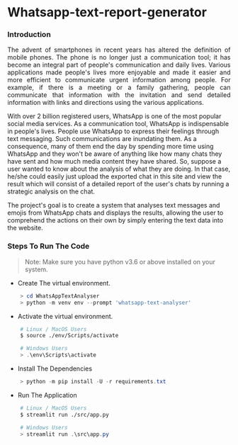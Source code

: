 # Whatsapp-text-report-generator
### Introduction

<p align="justify">
The advent of smartphones in recent years has altered the definition of mobile phones. The phone is no longer just a communication tool; it has become an integral part of people's communication and daily lives. Various applications made people's lives more enjoyable and made it easier and more efficient to communicate urgent information among people. For example, if there is a meeting or a family gathering, people can communicate that information with the invitation and send detailed information with links and directions using the various applications.

With over 2 billion registered users, WhatsApp is one of the most popular social media services. As a communication tool, WhatsApp is indispensable in people's lives. People use WhatsApp to express their feelings through text messaging. Such communications are inundating them. As a consequence, many of them end the day by spending more time using WhatsApp and they won't be aware of anything like how many chats they have sent and how much media content they have shared. So, suppose a user wanted to know about the analysis of what they are doing. In that case, he/she could easily just upload the exported chat in this site and view the result which will consist of a detailed report of the user's chats by running a strategic analysis on the chat.

The project's goal is to create a system that analyses text messages and emojis from WhatsApp chats and displays the results, allowing the user to comprehend the actions on their own by simply entering the text data into the website.

</p>

### Steps To Run The Code

> Note: Make sure you have python v3.6 or above installed on your system.

-   Create The virtual environment.

```powershell
    > cd WhatsAppTextAnalyser
    > python -m venv env --prompt 'whatsapp-text-analyser'
```

-   Activate the virtual environment.

```bash
    # Linux / MacOS Users
    $ source ./env/Scripts/activate
```

```powershell
    # Windows Users
    > .\env\Scripts\activate
```

-   Install The Dependencies
```powershell
    > python -m pip install -U -r requirements.txt
```


-   Run The Application

```bash
    # Linux / MacOS Users
    $ streamlit run ./src/app.py
```

```powershell
    # Windows Users
    > streamlit run .\src\app.py
```
